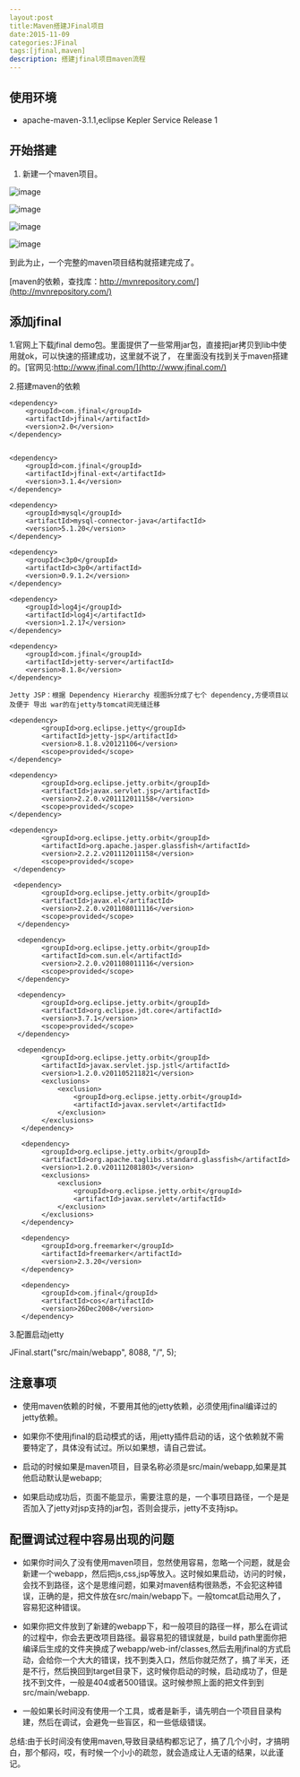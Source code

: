 ```yaml
---
layout:post
title:Maven搭建JFinal项目
date:2015-11-09
categories:JFinal
tags:[jfinal,maven]
description: 搭建jfinal项目maven流程
---
```


## 使用环境

- apache-maven-3.1.1,eclipse Kepler Service Release 1


## 开始搭建

1. 新建一个maven项目。

  ![image](http://xsf1005.github.io/img/2015-11-09-jfinal/1.png)

  ![image](http://xsf1005.github.io/img/2015-11-09-jfinal/2.png)

  ![image](http://xsf1005.github.io/img/2015-11-09-jfinal/3.png)

  ![image](http://xsf1005.github.io/img/2015-11-09-jfinal/4.png)
 
  到此为止，一个完整的maven项目结构就搭建完成了。
 
  [maven的依赖，查找库：http://mvnrepository.com/](http://mvnrepository.com/)

## 添加jfinal

   1.官网上下载jfinal demo包。里面提供了一些常用jar包，直接把jar拷贝到lib中使用就ok，可以快速的搭建成功，这里就不说了，
在里面没有找到关于maven搭建的。[官网见:http://www.jfinal.com/](http://www.jfinal.com/)
	
   2.搭建maven的依赖
  
	
  	<dependency> 		
		<groupId>com.jfinal</groupId>
		<artifactId>jfinal</artifactId>
		<version>2.0</version>
  	</dependency>  

	
  	<dependency>
		<groupId>com.jfinal</groupId>
		<artifactId>jfinal-ext</artifactId>
		<version>3.1.4</version>
	</dependency>  

	<dependency>
		<groupId>mysql</groupId>
		<artifactId>mysql-connector-java</artifactId>
		<version>5.1.20</version>
	</dependency>  

	<dependency>
		<groupId>c3p0</groupId>
		<artifactId>c3p0</artifactId>
		<version>0.9.1.2</version>
	</dependency>
  
	<dependency>
		<groupId>log4j</groupId>
		<artifactId>log4j</artifactId>
		<version>1.2.17</version>
	</dependency>
  
	<dependency>
		<groupId>com.jfinal</groupId>
		<artifactId>jetty-server</artifactId>
		<version>8.1.8</version>
	</dependency>
  
	Jetty JSP：根据 Dependency Hierarchy 视图拆分成了七个 dependency,方便项目以及便于 导出 war的在jetty与tomcat间无缝迁移 

	<dependency>
	        <groupId>org.eclipse.jetty</groupId>
	        <artifactId>jetty-jsp</artifactId>
	        <version>8.1.8.v20121106</version>
	        <scope>provided</scope>
	</dependency>
    
	<dependency>
	        <groupId>org.eclipse.jetty.orbit</groupId>
	        <artifactId>javax.servlet.jsp</artifactId>
	        <version>2.2.0.v201112011158</version>
	        <scope>provided</scope>
	</dependency>
  
	<dependency>
	        <groupId>org.eclipse.jetty.orbit</groupId>
	        <artifactId>org.apache.jasper.glassfish</artifactId>
	        <version>2.2.2.v201112011158</version>
	        <scope>provided</scope>
	 </dependency>
  
	 <dependency>
	        <groupId>org.eclipse.jetty.orbit</groupId>
	        <artifactId>javax.el</artifactId>
	        <version>2.2.0.v201108011116</version>
	        <scope>provided</scope>
	  </dependency>
  
	  <dependency>
	        <groupId>org.eclipse.jetty.orbit</groupId>
	        <artifactId>com.sun.el</artifactId>
	        <version>2.2.0.v201108011116</version>
	        <scope>provided</scope>
	  </dependency>
  
	  <dependency>
	        <groupId>org.eclipse.jetty.orbit</groupId>
	        <artifactId>org.eclipse.jdt.core</artifactId>
	        <version>3.7.1</version>
	        <scope>provided</scope>
	  </dependency>
  
	  <dependency>
	        <groupId>org.eclipse.jetty.orbit</groupId>
	        <artifactId>javax.servlet.jsp.jstl</artifactId>
	        <version>1.2.0.v201105211821</version>
	        <exclusions>
	            <exclusion>
	                <groupId>org.eclipse.jetty.orbit</groupId>
	                <artifactId>javax.servlet</artifactId>
	            </exclusion>
	        </exclusions>
	   </dependency>
  
	   <dependency>
	        <groupId>org.eclipse.jetty.orbit</groupId>
	        <artifactId>org.apache.taglibs.standard.glassfish</artifactId>
	        <version>1.2.0.v201112081803</version>
	        <exclusions>
	            <exclusion>
	                <groupId>org.eclipse.jetty.orbit</groupId>
	                <artifactId>javax.servlet</artifactId>
	            </exclusion>
	        </exclusions>
	   </dependency>
  	        
	   <dependency>
	        <groupId>org.freemarker</groupId>
	        <artifactId>freemarker</artifactId>
	        <version>2.3.20</version>
	   </dependency>
  
	   <dependency>
	        <groupId>com.jfinal</groupId>
	        <artifactId>cos</artifactId>
	        <version>26Dec2008</version>
	   </dependency> 

   3.配置启动jetty
	
   JFinal.start("src/main/webapp", 8088, "/", 5);

## 注意事项

- 使用maven依赖的时候，不要用其他的jetty依赖，必须使用jfinal编译过的jetty依赖。

- 如果你不使用jfinal的启动模式的话，用jetty插件启动的话，这个依赖就不需要特定了，具体没有试过。所以如果想，请自己尝试。

- 启动的时候如果是maven项目，目录名称必须是src/main/webapp,如果是其他启动默认是webapp;

- 如果启动成功后，页面不能显示，需要注意的是，一个事项目路径，一个是是否加入了jetty对jsp支持的jar包，否则会提示，jetty不支持jsp。

## 配置调试过程中容易出现的问题

- 如果你时间久了没有使用maven项目，忽然使用容易，忽略一个问题，就是会新建一个webapp，然后把js,css,jsp等放入。这时候如果启动，访问的时候，会找不到路径，这个是思维问题，如果对maven结构很熟悉，不会犯这种错误，正确的是，把文件放在src/main/webapp下。一般tomcat启动用久了，容易犯这种错误。

- 如果你把文件放到了新建的webapp下，和一般项目的路径一样，那么在调试的过程中，你会去更改项目路径。最容易犯的错误就是，build path里面你把编译后生成的文件夹换成了webapp/web-inf/classes,然后去用jfinal的方式启动，会给你一个大大的错误，找不到类入口，然后你就茫然了，搞了半天，还是不行，然后换回到target目录下，这时候你启动的时候，启动成功了，但是找不到文件，一般是404或者500错误。这时候参照上面的把文件到到src/main/webapp.

- 一般如果长时间没有使用一个工具，或者是新手，请先明白一个项目目录构建，然后在调试，会避免一些盲区，和一些低级错误。


 总结:由于长时间没有使用maven,导致目录结构都忘记了，搞了几个小时，才搞明白，那个郁闷，哎，有时候一个小小的疏忽，就会造成让人无语的结果，以此谨记。




